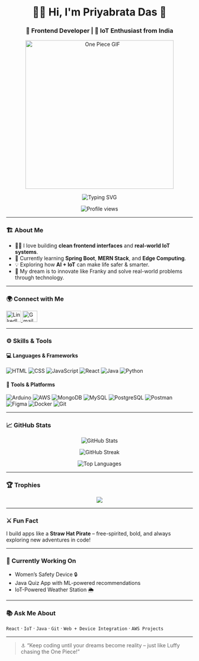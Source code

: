 <h1 align="center">🏴‍☠️ Hi, I'm Priyabrata Das 👋</h1>
<h3 align="center">🚀 Frontend Developer | 🔌 IoT Enthusiast from India</h3>

<p align="center">
  <img src="https://media1.giphy.com/media/v1.Y2lkPTc5MGI3NjExemFxbjY5dHNieDIxemVlamE5NHA5dzhjOXV2ZnEwOHNoNXh2N3NvMSZlcD12MV9naWZzX3NlYXJjaCZjdD1n/OumCa12QC9CIvBe2c1/giphy.webp" width="400" alt="One Piece GIF" />
</p>

<p align="center">
  <img src="https://readme-typing-svg.demolab.com?font=Fira+Code&size=22&pause=1000&color=F7D000&width=435&lines=Turning+dreams+into+devices...;Building+tech+like+a+Straw+Hat+Pirate" alt="Typing SVG" />
</p>

<p align="center">
  <img src="https://komarev.com/ghpvc/?username=daspriyabratya007&label=Profile+views&color=blue&style=flat" alt="Profile views" />
</p>

---

### 🏗️ About Me

- 🧑‍💻 I love building **clean frontend interfaces** and **real-world IoT systems**.
- 🌱 Currently learning **Spring Boot**, **MERN Stack**, and **Edge Computing**.
- 💡 Exploring how **AI + IoT** can make life safer & smarter.
- 🧭 My dream is to innovate like Franky and solve real-world problems through technology.

---

### 🌍 Connect with Me

<p align="left">
  <a href="https://linkedin.com/in/priyabrata-das-3724a6258" target="blank">
    <img src="https://cdn.jsdelivr.net/npm/simple-icons@v5/icons/linkedin.svg" alt="LinkedIn" height="30" width="40" />
  </a>
  <a href="mailto:priyabratadas396@gmail.com" target="blank">
    <img src="https://cdn.jsdelivr.net/npm/simple-icons@v5/icons/gmail.svg" alt="Gmail" height="30" width="40" />
  </a>
</p>

---

### ⚙️ Skills & Tools

#### 💻 Languages & Frameworks
![HTML](https://img.shields.io/badge/-HTML5-E34F26?style=flat&logo=html5)
![CSS](https://img.shields.io/badge/-CSS3-1572B6?style=flat&logo=css3)
![JavaScript](https://img.shields.io/badge/-JavaScript-F7DF1E?style=flat&logo=javascript)
![React](https://img.shields.io/badge/-React-61DAFB?style=flat&logo=react)
![Java](https://img.shields.io/badge/-Java-007396?style=flat&logo=java)
![Python](https://img.shields.io/badge/-Python-3776AB?style=flat&logo=python)

#### 🧰 Tools & Platforms
![Arduino](https://img.shields.io/badge/-Arduino-00979D?style=flat&logo=arduino)
![AWS](https://img.shields.io/badge/-AWS-232F3E?style=flat&logo=amazon-aws)
![MongoDB](https://img.shields.io/badge/-MongoDB-47A248?style=flat&logo=mongodb)
![MySQL](https://img.shields.io/badge/-MySQL-4479A1?style=flat&logo=mysql)
![PostgreSQL](https://img.shields.io/badge/-PostgreSQL-336791?style=flat&logo=postgresql)
![Postman](https://img.shields.io/badge/-Postman-FF6C37?style=flat&logo=postman)
![Figma](https://img.shields.io/badge/-Figma-F24E1E?style=flat&logo=figma)
![Docker](https://img.shields.io/badge/-Docker-2496ED?style=flat&logo=docker)
![Git](https://img.shields.io/badge/-Git-F05032?style=flat&logo=git)

---

### 📈 GitHub Stats

<p align="center">
  <img src="https://github-readme-stats.vercel.app/api?username=daspriyabratya007&show_icons=true&theme=tokyonight" alt="GitHub Stats" />
</p>
<p align="center">
  <img src="https://github-readme-streak-stats.herokuapp.com/?user=daspriyabratya007&theme=tokyonight" alt="GitHub Streak" />
</p>
<p align="center">
  <img src="https://github-readme-stats.vercel.app/api/top-langs?username=daspriyabratya007&layout=compact&theme=tokyonight" alt="Top Languages" />
</p>

---

### 🏆 Trophies

<p align="center">
  <img src="https://github-profile-trophy.vercel.app/?username=daspriyabratya007&theme=onedark" />
</p>

---

### ⚔️ Fun Fact  
I build apps like a **Straw Hat Pirate** – free-spirited, bold, and always exploring new adventures in code!

---

### 🔭 Currently Working On
- Women’s Safety Device 🔒
- Java Quiz App with ML-powered recommendations
- IoT-Powered Weather Station 🌦️

---

### 📚 Ask Me About
`React` · `IoT` · `Java` · `Git` · `Web + Device Integration` · `AWS Projects`

---

> ⚓ “Keep coding until your dreams become reality – just like Luffy chasing the One Piece!”
